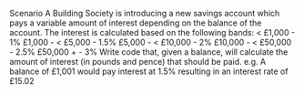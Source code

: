 Scenario
A Building Society is introducing a new savings account which pays a variable amount of interest depending on
the balance of the account. The interest is calculated based on the following bands:
< £1,000 - 1%
£1,000 - < £5,000 - 1.5%
£5,000 - < £10,000 - 2%
£10,000 - < £50,000 - 2.5%
£50,000 + - 3%
Write code that, given a balance, will calculate the amount of interest (in pounds and pence) that should be paid.
e.g. A balance of £1,001 would pay interest at 1.5% resulting in an interest rate of £15.02
